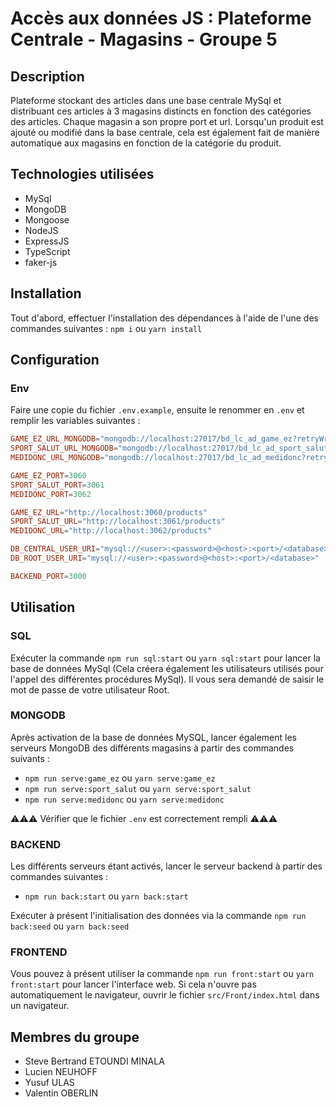 # Accès aux données JS : Plateforme Centrale - Magasins - Groupe 5

## Description

Plateforme stockant des articles dans une base centrale MySql et distribuant ces articles à 3 magasins distincts en 
fonction des catégories des articles. Chaque magasin a son propre port et url. Lorsqu'un produit est ajouté ou modifié 
dans la base centrale, cela est également fait de manière automatique aux magasins en fonction de la catégorie du produit.

## Technologies utilisées

- MySql
- MongoDB
- Mongoose
- NodeJS
- ExpressJS
- TypeScript
- faker-js

## Installation

Tout d'abord, effectuer l'installation des dépendances à l'aide de l'une des commandes suivantes :
`npm i` ou `yarn install`


## Configuration

### Env

Faire une copie du fichier `.env.example`, ensuite le renommer en `.env` et remplir les variables suivantes :

```toml
GAME_EZ_URL_MONGODB="mongodb://localhost:27017/bd_lc_ad_game_ez?retryWrites=true&w=majority"
SPORT_SALUT_URL_MONGODB="mongodb://localhost:27017/bd_lc_ad_sport_salut?retryWrites=true&w=majority"
MEDIDONC_URL_MONGODB="mongodb://localhost:27017/bd_lc_ad_medidonc?retryWrites=true&w=majority"

GAME_EZ_PORT=3060
SPORT_SALUT_PORT=3061
MEDIDONC_PORT=3062

GAME_EZ_URL="http://localhost:3060/products"
SPORT_SALUT_URL="http://localhost:3061/products"
MEDIDONC_URL="http://localhost:3062/products"

DB_CENTRAL_USER_URI="mysql://<user>:<password>@<host>:<port>/<database>"
DB_ROOT_USER_URI="mysql://<user>:<password>@<host>:<port>/<database>"

BACKEND_PORT=3000
```

## Utilisation

### SQL

Exécuter la commande `npm run sql:start` ou `yarn sql:start` pour lancer la base de données MySql (Cela créera également
les utilisateurs utilisés pour l'appel des différentes procédures MySql). Il vous sera demandé de saisir le mot de passe
de votre utilisateur Root.

### MONGODB

Après activation de la base de données MySQL, lancer également les serveurs MongoDB des différents magasins à 
partir des commandes suivants :

- `npm run serve:game_ez` ou `yarn serve:game_ez`
- `npm run serve:sport_salut` ou `yarn serve:sport_salut`
- `npm run serve:medidonc` ou `yarn serve:medidonc`

⚠️⚠️⚠️ Vérifier que le fichier `.env` est correctement rempli ⚠️⚠️⚠️

### BACKEND

Les différents serveurs étant activés, lancer le serveur backend à partir des commandes suivantes :

- `npm run back:start` ou `yarn back:start`

Exécuter à présent l'initialisation des données via la commande `npm run back:seed` ou `yarn back:seed`

### FRONTEND

Vous pouvez à présent utiliser la commande `npm run front:start` ou `yarn front:start` pour lancer l'interface web.
Si cela n'ouvre pas automatiquement le navigateur, ouvrir le fichier `src/Front/index.html` dans un navigateur.

## Membres du groupe

- Steve Bertrand ETOUNDI MINALA
- Lucien NEUHOFF
- Yusuf ULAS
- Valentin OBERLIN 

